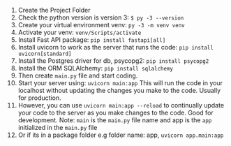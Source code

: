 1. Create the Project Folder
2. Check the python version is version 3:
    `$ py -3 --version`
2. Create your virtual environment venv: 
`py -3 -m venv venv`
3. Activate your venv: `venv/Scripts/activate`
4. Install Fast API package: `pip install fastapi[all]`
5. Install uvicorn to work as the server that runs the code: `pip install uvicorn[standard]`
6. Install the Postgres driver for db, psycopg2: `pip install psycopg2`
7. Install the ORM SQLAlchemy: `pip install sqlalchemy`
7. Then create `main.py` file and start coding.
8. Start your server using: `uvicorn main:app` This will run the code in your localhost without updating the changes you make to the code. Usually for production. 
9. However, you can use `uvicorn main:app --reload` to continually update your code to the server as you make changes to the code. Good for development.
Note: `main` is the `main.py` file name and app is the `app` initialized in the `main.py` file 
10. Or if its in a package folder e.g folder name: app, `uvicorn app.main:app`